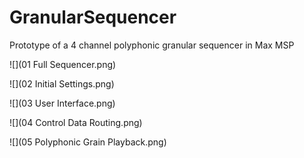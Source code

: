 # GranularSequencer
Prototype of a 4 channel polyphonic granular sequencer in Max MSP

![](01 Full Sequencer.png)

![](02 Initial Settings.png)

![](03 User Interface.png)

![](04 Control Data Routing.png)

![](05 Polyphonic Grain Playback.png)
